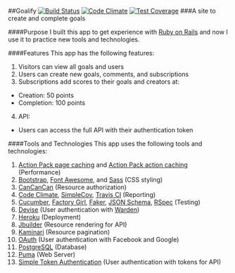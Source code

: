 ##Goalify
[![Build Status](https://travis-ci.org/deeprog/goalify.svg?branch=master)](https://travis-ci.org/deeprog/goalify)
[![Code Climate](https://codeclimate.com/github/deeprog/goalify/badges/gpa.svg)](https://codeclimate.com/github/deeprog/goalify)
[![Test Coverage](https://codeclimate.com/github/deeprog/goalify/badges/coverage.svg)](https://codeclimate.com/github/deeprog/goalify/coverage)
###A site to create and complete goals

####Purpose
I built this app to get experience with [Ruby on Rails](http://rubyonrails.org/) and now I use it to practice new tools and technologies.

####Features
This app has the following features:

1. Visitors can view all goals and users
2. Users can create new goals, comments, and subscriptions
3. Subscriptions add scores to their goals and creators at:
  * Creation: 50 points
  * Completion: 100 points
4. API:
  * Users can access the full API with their authentication token

####Tools and Technologies
This app uses the following tools and technologies:
1. [Action Pack page caching](https://github.com/rails/actionpack-page_caching) and [Action Pack action caching](https://github.com/rails/actionpack-action_caching) (Performance)
2. [Bootstrap](http://getbootstrap.com/), [Font Awesome](http://fortawesome.github.io/Font-Awesome/), and [Sass](http://sass-lang.com/) (CSS styling)
3. [CanCanCan](https://github.com/CanCanCommunity/cancancan) (Resource authorization)
4. [Code Climate](https://codeclimate.com/), [SimpleCov](https://github.com/colszowka/simplecov), [Travis CI](https://travis-ci.org/) (Reporting)
5. [Cucumber](https://cucumber.io/), [Factory Girl](https://github.com/thoughtbot/factory_girl), [Faker](https://github.com/stympy/faker), [JSON Schema](http://json-schema.org/), [RSpec](http://rspec.info/) (Testing)
6. [Devise](https://github.com/plataformatec/devise) (User authentication with [Warden](https://github.com/hassox/warden))
7. [Heroku](https://www.heroku.com/) (Deployment)
8. [Jbuilder](https://github.com/rails/jbuilder) (Resource rendering for API)
9. [Kaminari](https://github.com/amatsuda/kaminari) (Resource pagination)
10. [OAuth](http://oauth.net/) (User authentication with Facebook and Google)
11. [PostgreSQL](http://www.postgresql.org/) (Database)
12. [Puma](http://puma.io/) (Web Server)
13. [Simple Token Authentication](https://github.com/gonzalo-bulnes/simple_token_authentication) (User authentication with tokens for API)
